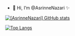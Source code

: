 - 👋 Hi, I’m @AsrinneNazari ✨

[![[AsrinneNazari] GitHub stats](https://github-readme-stats.vercel.app/api?username=AsrinneNazari&show_icons=true&theme=ambient_gradient)](https://github.com/AsrinneNazari/github-readme-stats)

[![Top Langs](https://github-readme-stats.vercel.app/api/top-langs/?username=AsrinneNazari&show_icons=true&theme=ambient_gradient&card_width=465)](https://github.com/AsrinneNazari/github-readme-stats)


